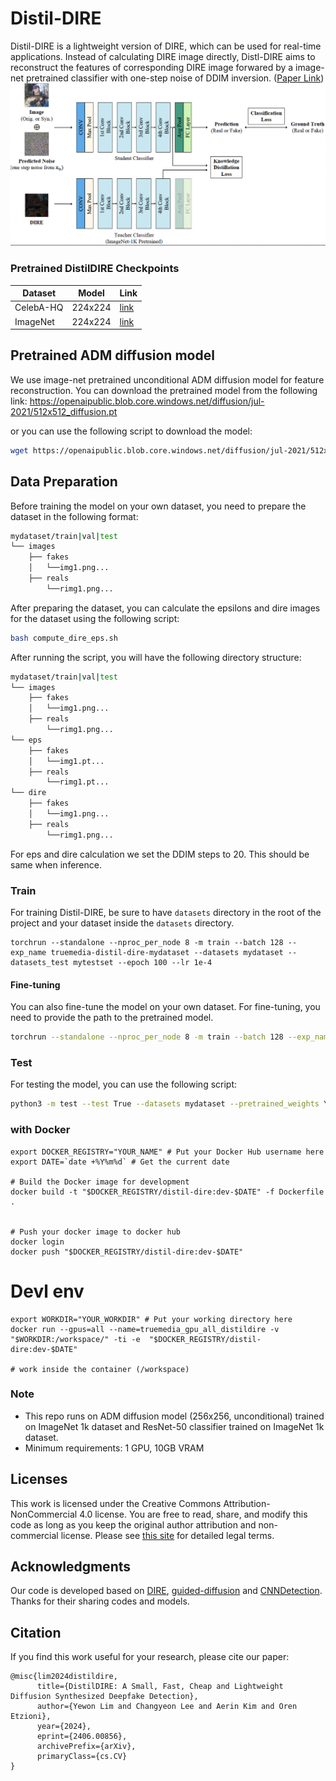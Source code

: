 # Distil-DIRE
Distil-DIRE is a lightweight version of DIRE, which can be used for real-time applications. Instead of calculating DIRE image directly, Distl-DIRE aims to reconstruct the features of corresponding DIRE image forwared by a image-net pretrained classifier with one-step noise of DDIM inversion. ([Paper Link](https://arxiv.org/abs/2406.00856))
![overview](distil.png)

### Pretrained DistilDIRE Checkpoints
| Dataset | Model | Link |
| --- | --- | --- |
| CelebA-HQ | 224x224 | [link]() |
| ImageNet | 224x224 | [link]() |




## Pretrained ADM diffusion model
We use image-net pretrained unconditional ADM diffusion model for feature reconstruction. You can download the pretrained model from the following link:
https://openaipublic.blob.core.windows.net/diffusion/jul-2021/512x512_diffusion.pt

or you can use the following script to download the model:
```bash
wget https://openaipublic.blob.core.windows.net/diffusion/jul-2021/512x512_diffusion.pt -O models/512x512-adm.pt
```

## Data Preparation
Before training the model on your own dataset, you need to prepare the dataset in the following format:
```bash
mydataset/train|val|test
└── images
    ├── fakes
    │   └──img1.png...
    ├── reals
        └──rimg1.png...
```

After preparing the dataset, you can calculate the epsilons and dire images for the dataset using the following script:
```bash
bash compute_dire_eps.sh
```

After running the script, you will have the following directory structure:
```bash
mydataset/train|val|test
└── images
    ├── fakes
    │   └──img1.png...
    ├── reals
        └──rimg1.png...
└── eps
    ├── fakes
    │   └──img1.pt...
    ├── reals
        └──rimg1.pt...
└── dire
    ├── fakes
    │   └──img1.png...
    ├── reals
        └──rimg1.png...
``` 
For eps and dire calculation we set the DDIM steps to 20. This should be same when inference.

### Train
For training Distil-DIRE, be sure to have `datasets` directory in the root of the project and your dataset inside the `datasets` directory. 
```
torchrun --standalone --nproc_per_node 8 -m train --batch 128 --exp_name truemedia-distil-dire-mydataset --datasets mydataset --datasets_test mytestset --epoch 100 --lr 1e-4

```

#### Fine-tuning
You can also fine-tune the model on your own dataset. For fine-tuning, you need to provide the path to the pretrained model. 
```bash
torchrun --standalone --nproc_per_node 8 -m train --batch 128 --exp_name truemedia-distil-dire-mydataset --datasets mydataset --datasets_test mytestset --epoch 100 --lr 1e-4 --pretrained_weights YOUR_PRETRAINED_MODEL_PATH
```
 

### Test
For testing the model, you can use the following script:
```bash
python3 -m test --test True --datasets mydataset --pretrained_weights YOUR_PRETRAINED_MODEL_PATH
```


### with Docker 
```
export DOCKER_REGISTRY="YOUR_NAME" # Put your Docker Hub username here  
export DATE=`date +%Y%m%d` # Get the current date

# Build the Docker image for development
docker build -t "$DOCKER_REGISTRY/distil-dire:dev-$DATE" -f Dockerfile .


# Push your docker image to docker hub
docker login
docker push "$DOCKER_REGISTRY/distil-dire:dev-$DATE"

```


# Devl env 
```
export WORKDIR="YOUR_WORKDIR" # Put your working directory here
docker run --gpus=all --name=truemedia_gpu_all_distildire -v "$WORKDIR:/workspace/" -ti -e  "$DOCKER_REGISTRY/distil-dire:dev-$DATE"

# work inside the container (/workspace)
```

### Note
* This repo runs on ADM diffusion model (256x256, unconditional) trained on ImageNet 1k dataset and ResNet-50 classifier trained on ImageNet 1k dataset. 
* Minimum requirements: 1 GPU, 10GB VRAM


## Licenses
This work is licensed under the Creative Commons Attribution-NonCommercial 4.0 license.
You are free to read, share, and modify this code as long as you keep the original author attribution and non-commercial license.
Please see [this site](https://creativecommons.org/licenses/by-nc/4.0/) for detailed legal terms.

## Acknowledgments
Our code is developed based on [DIRE](https://github.com/ZhendongWang6/DIRE), [guided-diffusion](https://github.com/openai/guided-diffusion) and [CNNDetection](https://github.com/peterwang512/CNNDetection). Thanks for their sharing codes and models.

## Citation
If you find this work useful for your research, please cite our paper:
```
@misc{lim2024distildire,
      title={DistilDIRE: A Small, Fast, Cheap and Lightweight Diffusion Synthesized Deepfake Detection}, 
      author={Yewon Lim and Changyeon Lee and Aerin Kim and Oren Etzioni},
      year={2024},
      eprint={2406.00856},
      archivePrefix={arXiv},
      primaryClass={cs.CV}
}
```
